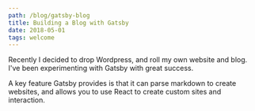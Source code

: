 ```yaml
---
path: /blog/gatsby-blog
title: Building a Blog with Gatsby
date: 2018-05-01
tags: welcome
---
```


Recently I decided to drop Wordpress, and roll my own website and blog. I've been experimenting with Gatsby with great success.

A key feature Gatsby provides is that it can parse markdown to create websites, and allows you to use React to create custom sites and interaction.
